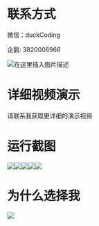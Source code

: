 # 联系方式

微信：duckCoding

企鹅: 3820006966

![在这里插入图片描述](http://upload.cxycsx.vip/91ab4bcb4f2c4c6db86365bb6d6e9c62.jpeg)

# 详细视频演示

请联系我获取更详细的演示视频

# 运行截图

![](http://www.bysj52.com/uploadfile/ueditor/image/202306/%E6%AF%95%E8%AE%BEweixin204%E5%9F%BA%E4%BA%8E%E5%BE%AE%E4%BF%A1%E7%9A%84%E7%96%AB%E6%83%85%E6%9C%9F%E9%97%B4%E5%AD%A6%E7%94%9F%E8%AF%B7%E5%81%87%E4%B8%8E%E9%94%80%E5%81%87%E7%B3%BB%E7%BB%9F%E7%9A%84ssm%E6%AF%95%E4%B8%9A%E8%AE%BE%E8%AE%A1/1.png)![](http://www.bysj52.com/uploadfile/ueditor/image/202306/%E6%AF%95%E8%AE%BEweixin204%E5%9F%BA%E4%BA%8E%E5%BE%AE%E4%BF%A1%E7%9A%84%E7%96%AB%E6%83%85%E6%9C%9F%E9%97%B4%E5%AD%A6%E7%94%9F%E8%AF%B7%E5%81%87%E4%B8%8E%E9%94%80%E5%81%87%E7%B3%BB%E7%BB%9F%E7%9A%84ssm%E6%AF%95%E4%B8%9A%E8%AE%BE%E8%AE%A1/3.png)![](http://www.bysj52.com/uploadfile/ueditor/image/202306/%E6%AF%95%E8%AE%BEweixin204%E5%9F%BA%E4%BA%8E%E5%BE%AE%E4%BF%A1%E7%9A%84%E7%96%AB%E6%83%85%E6%9C%9F%E9%97%B4%E5%AD%A6%E7%94%9F%E8%AF%B7%E5%81%87%E4%B8%8E%E9%94%80%E5%81%87%E7%B3%BB%E7%BB%9F%E7%9A%84ssm%E6%AF%95%E4%B8%9A%E8%AE%BE%E8%AE%A1/5.png)![](http://www.bysj52.com/uploadfile/ueditor/image/202306/%E6%AF%95%E8%AE%BEweixin204%E5%9F%BA%E4%BA%8E%E5%BE%AE%E4%BF%A1%E7%9A%84%E7%96%AB%E6%83%85%E6%9C%9F%E9%97%B4%E5%AD%A6%E7%94%9F%E8%AF%B7%E5%81%87%E4%B8%8E%E9%94%80%E5%81%87%E7%B3%BB%E7%BB%9F%E7%9A%84ssm%E6%AF%95%E4%B8%9A%E8%AE%BE%E8%AE%A1/4.png)![](http://www.bysj52.com/uploadfile/ueditor/image/202306/%E6%AF%95%E8%AE%BEweixin204%E5%9F%BA%E4%BA%8E%E5%BE%AE%E4%BF%A1%E7%9A%84%E7%96%AB%E6%83%85%E6%9C%9F%E9%97%B4%E5%AD%A6%E7%94%9F%E8%AF%B7%E5%81%87%E4%B8%8E%E9%94%80%E5%81%87%E7%B3%BB%E7%BB%9F%E7%9A%84ssm%E6%AF%95%E4%B8%9A%E8%AE%BE%E8%AE%A1/2.png)

# 为什么选择我

![](http://upload.cxycsx.vip/%E7%A8%8B%E5%BA%8F%E8%AE%BE%E8%AE%A1.png)


